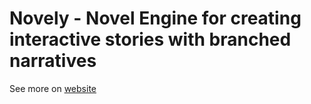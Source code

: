 # Novely - Novel Engine for creating interactive stories with branched narratives

See more on [website](https://novely.pages.dev)